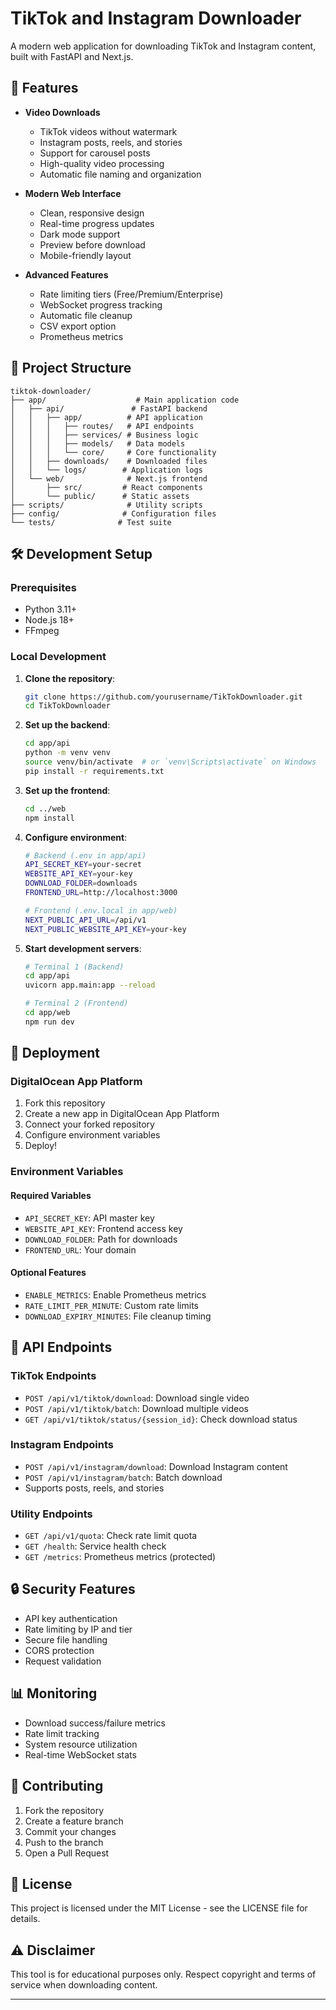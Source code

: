 # TikTok and Instagram Downloader

A modern web application for downloading TikTok and Instagram content, built with FastAPI and Next.js.

## 🚀 Features

- **Video Downloads**

  - TikTok videos without watermark
  - Instagram posts, reels, and stories
  - Support for carousel posts
  - High-quality video processing
  - Automatic file naming and organization

- **Modern Web Interface**

  - Clean, responsive design
  - Real-time progress updates
  - Dark mode support
  - Preview before download
  - Mobile-friendly layout

- **Advanced Features**
  - Rate limiting tiers (Free/Premium/Enterprise)
  - WebSocket progress tracking
  - Automatic file cleanup
  - CSV export option
  - Prometheus metrics

## 📁 Project Structure

```
tiktok-downloader/
├── app/                    # Main application code
│   ├── api/               # FastAPI backend
│   │   ├── app/          # API application
│   │   │   ├── routes/   # API endpoints
│   │   │   ├── services/ # Business logic
│   │   │   ├── models/   # Data models
│   │   │   └── core/     # Core functionality
│   │   ├── downloads/    # Downloaded files
│   │   └── logs/        # Application logs
│   └── web/              # Next.js frontend
│       ├── src/         # React components
│       └── public/      # Static assets
├── scripts/              # Utility scripts
├── config/              # Configuration files
└── tests/              # Test suite
```

## 🛠️ Development Setup

### Prerequisites

- Python 3.11+
- Node.js 18+
- FFmpeg

### Local Development

1. **Clone the repository**:

   ```bash
   git clone https://github.com/yourusername/TikTokDownloader.git
   cd TikTokDownloader
   ```

2. **Set up the backend**:

   ```bash
   cd app/api
   python -m venv venv
   source venv/bin/activate  # or `venv\Scripts\activate` on Windows
   pip install -r requirements.txt
   ```

3. **Set up the frontend**:

   ```bash
   cd ../web
   npm install
   ```

4. **Configure environment**:

   ```bash
   # Backend (.env in app/api)
   API_SECRET_KEY=your-secret
   WEBSITE_API_KEY=your-key
   DOWNLOAD_FOLDER=downloads
   FRONTEND_URL=http://localhost:3000

   # Frontend (.env.local in app/web)
   NEXT_PUBLIC_API_URL=/api/v1
   NEXT_PUBLIC_WEBSITE_API_KEY=your-key
   ```

5. **Start development servers**:

   ```bash
   # Terminal 1 (Backend)
   cd app/api
   uvicorn app.main:app --reload

   # Terminal 2 (Frontend)
   cd app/web
   npm run dev
   ```

## 🚀 Deployment

### DigitalOcean App Platform

1. Fork this repository
2. Create a new app in DigitalOcean App Platform
3. Connect your forked repository
4. Configure environment variables
5. Deploy!

### Environment Variables

#### Required Variables

- `API_SECRET_KEY`: API master key
- `WEBSITE_API_KEY`: Frontend access key
- `DOWNLOAD_FOLDER`: Path for downloads
- `FRONTEND_URL`: Your domain

#### Optional Features

- `ENABLE_METRICS`: Enable Prometheus metrics
- `RATE_LIMIT_PER_MINUTE`: Custom rate limits
- `DOWNLOAD_EXPIRY_MINUTES`: File cleanup timing

## 📡 API Endpoints

### TikTok Endpoints

- `POST /api/v1/tiktok/download`: Download single video
- `POST /api/v1/tiktok/batch`: Download multiple videos
- `GET /api/v1/tiktok/status/{session_id}`: Check download status

### Instagram Endpoints

- `POST /api/v1/instagram/download`: Download Instagram content
- `POST /api/v1/instagram/batch`: Batch download
- Supports posts, reels, and stories

### Utility Endpoints

- `GET /api/v1/quota`: Check rate limit quota
- `GET /health`: Service health check
- `GET /metrics`: Prometheus metrics (protected)

## 🔒 Security Features

- API key authentication
- Rate limiting by IP and tier
- Secure file handling
- CORS protection
- Request validation

## 📊 Monitoring

- Download success/failure metrics
- Rate limit tracking
- System resource utilization
- Real-time WebSocket stats

## 🤝 Contributing

1. Fork the repository
2. Create a feature branch
3. Commit your changes
4. Push to the branch
5. Open a Pull Request

## 📝 License

This project is licensed under the MIT License - see the LICENSE file for details.

## ⚠️ Disclaimer

This tool is for educational purposes only. Respect copyright and terms of service when downloading content.

---
